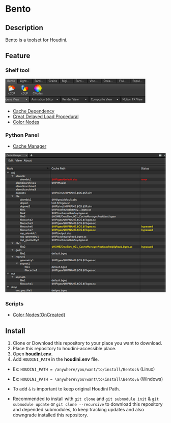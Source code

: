 Bento
====================

## Description
Bento is a toolset for Houdini.


## Feature

### Shelf tool

![alt tag](docs/img/ss_shelf_tool.png)

* [Cache Dependency](docs/cacheDependency.md)
* [Creat Delayed Load Procedural](docs/create-dlp.md)
* [Color Nodes](docs/color-nodes.md)

### Python Panel

* [Cache Manager](docs/cacheManager.md)

![alt tag](docs/img/ss_cache_manager_0001.png)

### Scripts

* [Color Nodes(OnCreated)](docs/color-nodes.md)

## Install
1. Clone or Download this repository to your place you want to download.
2. Place this repository to houdini-accessible place.
3. Open **houdini.env**.
4. Add `HOUDINI_PATH` in the **houdini.env** file.
  * Ex: `HOUDINI_PATH = /anywhere/you/want/to/install/Bento:&` (Linux)
  * Ex: `HOUDINI_PATH = \anywhere\you\want\to\install\Bento;&` (Windows)
  * To add `&` is important to keep original Houdini Path.


* Recommended to install with `git clone` and `git submodule init` & `git submodule update` or `git clone --recursive` to download this repository and depended submodules, to keep tracking updates and also downgrade installed this repository.
